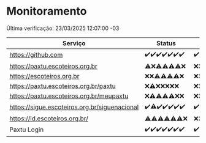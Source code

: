 # Monitoramento

Última verificação: 23/03/2025 12:07:00 -03

|Serviço|Status|Últimas 24h|
|---|---|---|
|https://github.com|<span title="2025-03-16: OK=23">✔️</span><span title="2025-03-17: OK=23">✔️</span><span title="2025-03-18: OK=23">✔️</span><span title="2025-03-19: OK=23">✔️</span><span title="2025-03-20: OK=23">✔️</span><span title="2025-03-21: OK=23">✔️</span><span title="2025-03-22: OK=14">✔️</span>|<span title="22/03/2025 12:07:00 -03 : 200">✔️</span><span title="22/03/2025 13:09:00 -03 : 200">✔️</span><span title="22/03/2025 14:06:00 -03 : 200">✔️</span><span title="22/03/2025 15:10:00 -03 : 200">✔️</span><span title="22/03/2025 16:06:00 -03 : 200">✔️</span><span title="22/03/2025 17:08:00 -03 : 200">✔️</span><span title="22/03/2025 18:07:00 -03 : 200">✔️</span><span title="22/03/2025 19:07:00 -03 : 200">✔️</span><span title="22/03/2025 20:07:00 -03 : 200">✔️</span><span title="22/03/2025 21:47:00 -03 : 200">✔️</span><span title="22/03/2025 23:23:00 -03 : 200">✔️</span><span title="23/03/2025 00:26:00 -03 : 200">✔️</span><span title="23/03/2025 01:10:00 -03 : 200">✔️</span><span title="23/03/2025 02:08:00 -03 : 200">✔️</span><span title="23/03/2025 03:11:00 -03 : 200">✔️</span><span title="23/03/2025 04:07:00 -03 : 200">✔️</span><span title="23/03/2025 05:10:00 -03 : 200">✔️</span><span title="23/03/2025 06:08:00 -03 : 200">✔️</span><span title="23/03/2025 07:08:00 -03 : 200">✔️</span><span title="23/03/2025 08:07:00 -03 : 200">✔️</span><span title="23/03/2025 09:14:00 -03 : 200">✔️</span><span title="23/03/2025 10:14:00 -03 : 200">✔️</span><span title="23/03/2025 11:06:00 -03 : 200">✔️</span><span title="23/03/2025 12:07:00 -03 : 200">✔️</span>|
|https://paxtu.escoteiros.org.br|<span title="2025-03-16: OK=3, Falhas=20">⚠️</span><span title="2025-03-17: Falhas=23">❌</span><span title="2025-03-18: OK=3, Falhas=20">⚠️</span><span title="2025-03-19: OK=2, Falhas=21">⚠️</span><span title="2025-03-20: OK=2, Falhas=21">⚠️</span><span title="2025-03-21: OK=3, Falhas=20">⚠️</span><span title="2025-03-22: Falhas=14">❌</span>|<span title="22/03/2025 12:07:00 -03 : 403">❌</span><span title="22/03/2025 13:09:00 -03 : 403">❌</span><span title="22/03/2025 14:06:00 -03 : 403">❌</span><span title="22/03/2025 15:10:00 -03 : 403">❌</span><span title="22/03/2025 16:06:00 -03 : 403">❌</span><span title="22/03/2025 17:08:00 -03 : 403">❌</span><span title="22/03/2025 18:07:00 -03 : 403">❌</span><span title="22/03/2025 19:07:00 -03 : 403">❌</span><span title="22/03/2025 20:07:00 -03 : 403">❌</span><span title="22/03/2025 21:47:00 -03 : 403">❌</span><span title="22/03/2025 23:23:00 -03 : 403">❌</span><span title="23/03/2025 00:26:00 -03 : 403">❌</span><span title="23/03/2025 01:10:00 -03 : 403">❌</span><span title="23/03/2025 02:08:00 -03 : 403">❌</span><span title="23/03/2025 03:11:00 -03 : 403">❌</span><span title="23/03/2025 04:07:00 -03 : 403">❌</span><span title="23/03/2025 05:10:00 -03 : 403">❌</span><span title="23/03/2025 06:08:00 -03 : 403">❌</span><span title="23/03/2025 07:08:00 -03 : 403">❌</span><span title="23/03/2025 08:07:00 -03 : 403">❌</span><span title="23/03/2025 09:14:00 -03 : 403">❌</span><span title="23/03/2025 10:14:00 -03 : 403">❌</span><span title="23/03/2025 11:06:00 -03 : 403">❌</span><span title="23/03/2025 12:07:00 -03 : 403">❌</span>|
|https://escoteiros.org.br|<span title="2025-03-16: Falhas=23">❌</span><span title="2025-03-17: Falhas=23">❌</span><span title="2025-03-18: OK=1, Falhas=22">⚠️</span><span title="2025-03-19: OK=1, Falhas=22">⚠️</span><span title="2025-03-20: OK=1, Falhas=22">⚠️</span><span title="2025-03-21: OK=1, Falhas=22">⚠️</span><span title="2025-03-22: Falhas=14">❌</span>|<span title="22/03/2025 12:07:00 -03 : 403">❌</span><span title="22/03/2025 13:09:00 -03 : 403">❌</span><span title="22/03/2025 14:06:00 -03 : 403">❌</span><span title="22/03/2025 15:10:00 -03 : 403">❌</span><span title="22/03/2025 16:06:00 -03 : 403">❌</span><span title="22/03/2025 17:08:00 -03 : 403">❌</span><span title="22/03/2025 18:07:00 -03 : 403">❌</span><span title="22/03/2025 19:07:00 -03 : 403">❌</span><span title="22/03/2025 20:07:00 -03 : 403">❌</span><span title="22/03/2025 21:47:00 -03 : 403">❌</span><span title="22/03/2025 23:23:00 -03 : 403">❌</span><span title="23/03/2025 00:26:00 -03 : 403">❌</span><span title="23/03/2025 01:10:00 -03 : 403">❌</span><span title="23/03/2025 02:08:00 -03 : 403">❌</span><span title="23/03/2025 03:11:00 -03 : 403">❌</span><span title="23/03/2025 04:07:00 -03 : 403">❌</span><span title="23/03/2025 05:10:00 -03 : 403">❌</span><span title="23/03/2025 06:08:00 -03 : 403">❌</span><span title="23/03/2025 07:08:00 -03 : 403">❌</span><span title="23/03/2025 08:07:00 -03 : 403">❌</span><span title="23/03/2025 09:14:00 -03 : 403">❌</span><span title="23/03/2025 10:14:00 -03 : 403">❌</span><span title="23/03/2025 11:06:00 -03 : 403">❌</span><span title="23/03/2025 12:07:00 -03 : 403">❌</span>|
|https://paxtu.escoteiros.org.br/paxtu|<span title="2025-03-16: Falhas=23">❌</span><span title="2025-03-17: OK=1, Falhas=22">⚠️</span><span title="2025-03-18: Falhas=23">❌</span><span title="2025-03-19: Falhas=23">❌</span><span title="2025-03-20: Falhas=23">❌</span><span title="2025-03-21: Falhas=23">❌</span><span title="2025-03-22: Falhas=14">❌</span>|<span title="22/03/2025 12:07:00 -03 : 403">❌</span><span title="22/03/2025 13:09:00 -03 : 403">❌</span><span title="22/03/2025 14:06:00 -03 : 403">❌</span><span title="22/03/2025 15:10:00 -03 : 403">❌</span><span title="22/03/2025 16:06:00 -03 : 403">❌</span><span title="22/03/2025 17:08:00 -03 : 403">❌</span><span title="22/03/2025 18:07:00 -03 : 403">❌</span><span title="22/03/2025 19:07:00 -03 : 403">❌</span><span title="22/03/2025 20:07:00 -03 : 403">❌</span><span title="22/03/2025 21:47:00 -03 : 403">❌</span><span title="22/03/2025 23:23:00 -03 : 403">❌</span><span title="23/03/2025 00:26:00 -03 : 403">❌</span><span title="23/03/2025 01:10:00 -03 : 403">❌</span><span title="23/03/2025 02:08:00 -03 : 403">❌</span><span title="23/03/2025 03:11:00 -03 : 403">❌</span><span title="23/03/2025 04:07:00 -03 : 403">❌</span><span title="23/03/2025 05:10:00 -03 : 403">❌</span><span title="23/03/2025 06:08:00 -03 : 403">❌</span><span title="23/03/2025 07:08:00 -03 : 403">❌</span><span title="23/03/2025 08:07:00 -03 : 403">❌</span><span title="23/03/2025 09:14:00 -03 : 403">❌</span><span title="23/03/2025 10:14:00 -03 : 403">❌</span><span title="23/03/2025 11:06:00 -03 : 403">❌</span><span title="23/03/2025 12:07:00 -03 : 403">❌</span>|
|https://paxtu.escoteiros.org.br/meupaxtu|<span title="2025-03-16: Falhas=23">❌</span><span title="2025-03-17: OK=1, Falhas=22">⚠️</span><span title="2025-03-18: OK=1, Falhas=22">⚠️</span><span title="2025-03-19: OK=1, Falhas=22">⚠️</span><span title="2025-03-20: OK=1, Falhas=22">⚠️</span><span title="2025-03-21: Falhas=23">❌</span><span title="2025-03-22: Falhas=14">❌</span>|<span title="22/03/2025 12:07:00 -03 : 403">❌</span><span title="22/03/2025 13:09:00 -03 : 403">❌</span><span title="22/03/2025 14:06:00 -03 : 403">❌</span><span title="22/03/2025 15:10:00 -03 : 403">❌</span><span title="22/03/2025 16:06:00 -03 : 403">❌</span><span title="22/03/2025 17:08:00 -03 : 403">❌</span><span title="22/03/2025 18:07:00 -03 : 403">❌</span><span title="22/03/2025 19:07:00 -03 : 403">❌</span><span title="22/03/2025 20:07:00 -03 : 403">❌</span><span title="22/03/2025 21:47:00 -03 : 403">❌</span><span title="22/03/2025 23:23:00 -03 : 403">❌</span><span title="23/03/2025 00:26:00 -03 : 403">❌</span><span title="23/03/2025 01:10:00 -03 : 403">❌</span><span title="23/03/2025 02:08:00 -03 : 403">❌</span><span title="23/03/2025 03:11:00 -03 : 403">❌</span><span title="23/03/2025 04:07:00 -03 : 403">❌</span><span title="23/03/2025 05:10:00 -03 : 403">❌</span><span title="23/03/2025 06:08:00 -03 : 403">❌</span><span title="23/03/2025 07:08:00 -03 : 403">❌</span><span title="23/03/2025 08:07:00 -03 : 403">❌</span><span title="23/03/2025 09:14:00 -03 : 403">❌</span><span title="23/03/2025 10:14:00 -03 : 403">❌</span><span title="23/03/2025 11:06:00 -03 : 403">❌</span><span title="23/03/2025 12:07:00 -03 : 403">❌</span>|
|https://sigue.escoteiros.org.br/siguenacional|<span title="2025-03-16: OK=23">✔️</span><span title="2025-03-17: OK=22, Falhas=1">⚠️</span><span title="2025-03-18: OK=23">✔️</span><span title="2025-03-19: OK=23">✔️</span><span title="2025-03-20: OK=23">✔️</span><span title="2025-03-21: OK=23">✔️</span><span title="2025-03-22: OK=14">✔️</span>|<span title="22/03/2025 12:07:00 -03 : 200">✔️</span><span title="22/03/2025 13:09:00 -03 : 200">✔️</span><span title="22/03/2025 14:06:00 -03 : 200">✔️</span><span title="22/03/2025 15:10:00 -03 : 200">✔️</span><span title="22/03/2025 16:06:00 -03 : 200">✔️</span><span title="22/03/2025 17:08:00 -03 : 0">❌</span><span title="22/03/2025 18:07:00 -03 : 200">✔️</span><span title="22/03/2025 19:07:00 -03 : 200">✔️</span><span title="22/03/2025 20:07:00 -03 : 200">✔️</span><span title="22/03/2025 21:47:00 -03 : 200">✔️</span><span title="22/03/2025 23:23:00 -03 : 200">✔️</span><span title="23/03/2025 00:26:00 -03 : 200">✔️</span><span title="23/03/2025 01:10:00 -03 : 200">✔️</span><span title="23/03/2025 02:08:00 -03 : 200">✔️</span><span title="23/03/2025 03:11:00 -03 : 200">✔️</span><span title="23/03/2025 04:07:00 -03 : 200">✔️</span><span title="23/03/2025 05:10:00 -03 : 200">✔️</span><span title="23/03/2025 06:08:00 -03 : 200">✔️</span><span title="23/03/2025 07:08:00 -03 : 200">✔️</span><span title="23/03/2025 08:07:00 -03 : 200">✔️</span><span title="23/03/2025 09:14:00 -03 : 200">✔️</span><span title="23/03/2025 10:14:00 -03 : 200">✔️</span><span title="23/03/2025 11:06:00 -03 : 200">✔️</span><span title="23/03/2025 12:07:00 -03 : 200">✔️</span>|
|https://id.escoteiros.org.br/|<span title="2025-03-16: OK=2, Falhas=21">⚠️</span><span title="2025-03-17: OK=3, Falhas=20">⚠️</span><span title="2025-03-18: OK=2, Falhas=21">⚠️</span><span title="2025-03-19: OK=3, Falhas=20">⚠️</span><span title="2025-03-20: OK=5, Falhas=18">⚠️</span><span title="2025-03-21: OK=4, Falhas=19">⚠️</span><span title="2025-03-22: Falhas=14">❌</span>|<span title="22/03/2025 12:07:00 -03 : 403">❌</span><span title="22/03/2025 13:09:00 -03 : 403">❌</span><span title="22/03/2025 14:06:00 -03 : 403">❌</span><span title="22/03/2025 15:10:00 -03 : 403">❌</span><span title="22/03/2025 16:06:00 -03 : 403">❌</span><span title="22/03/2025 17:08:00 -03 : 403">❌</span><span title="22/03/2025 18:07:00 -03 : 403">❌</span><span title="22/03/2025 19:07:00 -03 : 403">❌</span><span title="22/03/2025 20:07:00 -03 : 403">❌</span><span title="22/03/2025 21:47:00 -03 : 403">❌</span><span title="22/03/2025 23:23:00 -03 : 403">❌</span><span title="23/03/2025 00:26:00 -03 : 403">❌</span><span title="23/03/2025 01:10:00 -03 : 403">❌</span><span title="23/03/2025 02:08:00 -03 : 403">❌</span><span title="23/03/2025 03:11:00 -03 : 403">❌</span><span title="23/03/2025 04:07:00 -03 : 403">❌</span><span title="23/03/2025 05:10:00 -03 : 403">❌</span><span title="23/03/2025 06:08:00 -03 : 403">❌</span><span title="23/03/2025 07:08:00 -03 : 403">❌</span><span title="23/03/2025 08:07:00 -03 : 403">❌</span><span title="23/03/2025 09:14:00 -03 : 403">❌</span><span title="23/03/2025 10:14:00 -03 : 403">❌</span><span title="23/03/2025 11:07:00 -03 : 403">❌</span><span title="23/03/2025 12:07:00 -03 : 403">❌</span>|
|Paxtu Login|<span title="2025-03-16: OK=23">✔️</span><span title="2025-03-17: OK=23">✔️</span><span title="2025-03-18: OK=23">✔️</span><span title="2025-03-19: OK=23">✔️</span><span title="2025-03-20: OK=23">✔️</span><span title="2025-03-21: OK=23">✔️</span><span title="2025-03-22: OK=14">✔️</span>|<span title="22/03/2025 12:07:00 -03 : 200">✔️</span><span title="22/03/2025 13:09:00 -03 : 200">✔️</span><span title="22/03/2025 14:06:00 -03 : 200">✔️</span><span title="22/03/2025 15:10:00 -03 : 200">✔️</span><span title="22/03/2025 16:06:00 -03 : 200">✔️</span><span title="22/03/2025 17:08:00 -03 : 504">❌</span><span title="22/03/2025 18:07:00 -03 : 200">✔️</span><span title="22/03/2025 19:07:00 -03 : 200">✔️</span><span title="22/03/2025 20:07:00 -03 : 200">✔️</span><span title="22/03/2025 21:47:00 -03 : 200">✔️</span><span title="22/03/2025 23:23:00 -03 : 200">✔️</span><span title="23/03/2025 00:26:00 -03 : 200">✔️</span><span title="23/03/2025 01:10:00 -03 : 200">✔️</span><span title="23/03/2025 02:08:00 -03 : 200">✔️</span><span title="23/03/2025 03:11:00 -03 : 200">✔️</span><span title="23/03/2025 04:07:00 -03 : 200">✔️</span><span title="23/03/2025 05:10:00 -03 : 200">✔️</span><span title="23/03/2025 06:08:00 -03 : 200">✔️</span><span title="23/03/2025 07:08:00 -03 : 200">✔️</span><span title="23/03/2025 08:07:00 -03 : 200">✔️</span><span title="23/03/2025 09:14:00 -03 : 200">✔️</span><span title="23/03/2025 10:14:00 -03 : 200">✔️</span><span title="23/03/2025 11:07:00 -03 : 200">✔️</span><span title="23/03/2025 12:07:00 -03 : 200">✔️</span>|
